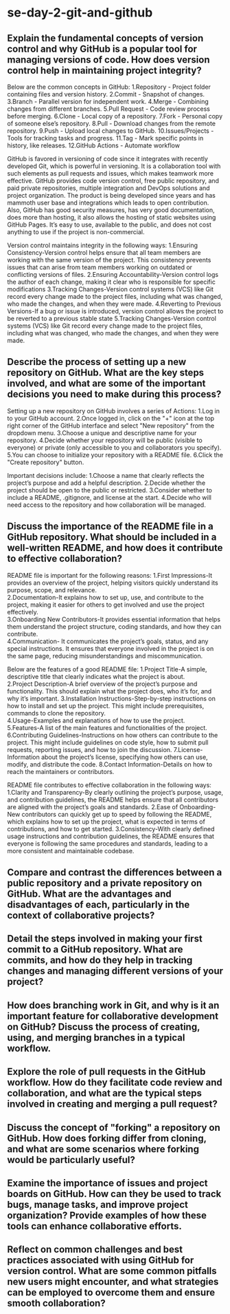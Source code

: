 # se-day-2-git-and-github
## Explain the fundamental concepts of version control and why GitHub is a popular tool for managing versions of code. How does version control help in maintaining project integrity?
Below are the common concepts in GitHub:
1.Repository - Project folder containing files and version history.
2.Commit - Snapshot of changes.
3.Branch - Parallel version for independent work.
4.Merge - Combining changes from different branches.
5.Pull Request - Code review process before merging.
6.Clone - Local copy of a repository.
7.Fork - Personal copy of someone else’s repository.
8.Pull - Download changes from the remote repository.
9.Push - Upload local changes to GitHub.
10.Issues/Projects - Tools for tracking tasks and progress.
11.Tag - Mark specific points in history, like releases.
12.GitHub Actions - Automate workflow

GitHub is favored in versioning of code since it integrates with recently developed Git, which is powerful in versioning. It is a collaboration tool with such elements as pull requests and issues, which makes teamwork more effective. GitHub provides code version control, free public repository, and paid private repositories, multiple integration and DevOps solutions and project organization. The product is being developed since years and has mammoth user base and integrations which leads to open contribution. Also, GitHub has good security measures, has very good documentation, does more than hosting, it also allows the hosting of static websites using GitHub Pages. It’s easy to use, available to the public, and does not cost anything to use if the project is non-commercial.

Version control maintains integrity in the following ways:
1.Ensuring Consistency-Version control helps ensure that all team members are working with the same version of the project. This consistency prevents issues that can arise from team members working on outdated or conflicting versions of files.
2.Ensuring Accountability-Version control logs the author of each change, making it clear who is responsible for specific modifications
3.Tracking Changes-Version control systems (VCS) like Git record every change made to the project files, including what was changed, who made the changes, and when they were made.
4.Reverting to Previous Versions-If a bug or issue is introduced, version control allows the project to be reverted to a previous stable state
5.Tracking Changes-Version control systems (VCS) like Git record every change made to the project files, including what was changed, who made the changes, and when they were made.


## Describe the process of setting up a new repository on GitHub. What are the key steps involved, and what are some of the important decisions you need to make during this process?
Setting up a new repository on GitHub involves a series of Actions:
1.Log in to your GitHub account.
2.Once logged in, click on the "+" icon at the top right corner of the GitHub interface and select "New repository" from the dropdown menu.
3.Choose a unique and descriptive name for your repository.
4.Decide whether your repository will be public (visible to everyone) or private (only accessible to you and collaborators you specify).
5.You can choose to initialize your repository with a README file.
6.Click the "Create repository" button. 

Important decisions include:
1.Choose a name that clearly reflects the project’s purpose and add a helpful description.
2.Decide whether the project should be open to the public or restricted.
3.Consider whether to include a README, .gitignore, and license at the start.
4.Decide who will need access to the repository and how collaboration will be managed.


## Discuss the importance of the README file in a GitHub repository. What should be included in a well-written README, and how does it contribute to effective collaboration?
README file is important for the following reasons:
1.First Impressions-It provides an overview of the project, helping visitors quickly understand its purpose, scope, and relevance.  
2.Documentation-It explains how to set up, use, and contribute to the project, making it easier for others to get involved and use the project effectively.  
3.Onboarding New Contributors-It provides essential information that helps them understand the project structure, coding standards, and how they can contribute.  
4.Communication- It communicates the project’s goals, status, and any special instructions. It ensures that everyone involved in the project is on the same page, reducing misunderstandings and miscommunication.

Below are the features of a good README file:
1.Project Title-A simple, descriptive title that clearly indicates what the project is about.  
2.Project Description-A brief overview of the project’s purpose and functionality. This should explain what the project does, who it’s for, and why it’s important.
3.Installation Instructions-Step-by-step instructions on how to install and set up the project. This might include prerequisites, commands to clone the repository.  
4.Usage-Examples and explanations of how to use the project.  
5.Features-A list of the main features and functionalities of the project.  
6.Contributing Guidelines-Instructions on how others can contribute to the project. This might include guidelines on code style, how to submit pull requests, reporting issues, and how to join the discussion.
7.License-Information about the project’s license, specifying how others can use, modify, and distribute the code.
8.Contact Information-Details on how to reach the maintainers or contributors. 

README file contributes to effective collaboration in the following ways:
1.Clarity and Transparency-By clearly outlining the project’s purpose, usage, and contribution guidelines, the README helps ensure that all contributors are aligned with the project’s goals and standards. 
2.Ease of Onboarding-New contributors can quickly get up to speed by following the README, which explains how to set up the project, what is expected in terms of contributions, and how to get started. 
3.Consistency-With clearly defined usage instructions and contribution guidelines, the README ensures that everyone is following the same procedures and standards, leading to a more consistent and maintainable codebase. 

## Compare and contrast the differences between a public repository and a private repository on GitHub. What are the advantages and disadvantages of each, particularly in the context of collaborative projects?

## Detail the steps involved in making your first commit to a GitHub repository. What are commits, and how do they help in tracking changes and managing different versions of your project?

## How does branching work in Git, and why is it an important feature for collaborative development on GitHub? Discuss the process of creating, using, and merging branches in a typical workflow.

## Explore the role of pull requests in the GitHub workflow. How do they facilitate code review and collaboration, and what are the typical steps involved in creating and merging a pull request?

## Discuss the concept of "forking" a repository on GitHub. How does forking differ from cloning, and what are some scenarios where forking would be particularly useful?

## Examine the importance of issues and project boards on GitHub. How can they be used to track bugs, manage tasks, and improve project organization? Provide examples of how these tools can enhance collaborative efforts.

## Reflect on common challenges and best practices associated with using GitHub for version control. What are some common pitfalls new users might encounter, and what strategies can be employed to overcome them and ensure smooth collaboration?
